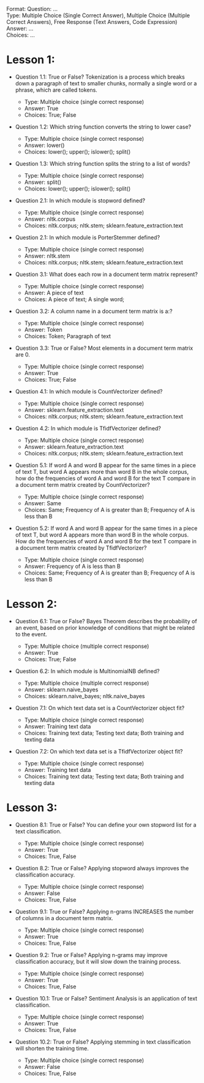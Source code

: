 Format:
Question: ...  
Type: Multiple Choice (Single Correct Answer), Multiple Choice (Multiple Correct Answers), Free Response (Text Answers, Code Expression)
Answer: ...  
Choices: ...  

# Lesson 1:
- Question 1.1: True or False? Tokenization is a process which breaks down a paragraph of text to smaller chunks, normally a single word or a phrase, which are called tokens.
  - Type: Multiple choice (single correct response)
  - Answer: True
  - Choices: True; False
- Question 1.2: Which string function converts the string to lower case?
  - Type: Multiple choice (single correct response)
  - Answer: lower()
  - Choices: lower(); upper(); islower(); split()
- Question 1.3: Which string function splits the string to a list of words?
  - Type: Multiple choice (single correct response)
  - Answer: split()
  - Choices: lower(); upper(); islower(); split()

- Question 2.1: In which module is stopword defined?
  - Type: Multiple choice (single correct response)
  - Answer: nltk.corpus
  - Choices: nltk.corpus; nltk.stem; sklearn.feature_extraction.text
- Question 2.1: In which module is PorterStemmer defined?
  - Type: Multiple choice (single correct response)
  - Answer: nltk.stem
  - Choices: nltk.corpus; nltk.stem; sklearn.feature_extraction.text

- Question 3.1: What does each row in a document term matrix represent?
  - Type: Multiple choice (single correct response)
  - Answer: A piece of text
  - Choices: A piece of text; A single word;
- Question 3.2: A column name in a document term matrix is a:?
  - Type: Multiple choice (single correct response)
  - Answer: Token
  - Choices: Token; Paragraph of text
- Question 3.3: True or False? Most elements in a document term matrix are 0.
  - Type: Multiple choice (single correct response)
  - Answer: True
  - Choices: True; False
- Question 4.1: In which module is CountVectorizer defined?
  - Type: Multiple choice (single correct response)
  - Answer: sklearn.feature_extraction.text
  - Choices: nltk.corpus; nltk.stem; sklearn.feature_extraction.text
- Question 4.2: In which module is TfidfVectorizer defined?
  - Type: Multiple choice (single correct response)
  - Answer: sklearn.feature_extraction.text
  - Choices: nltk.corpus; nltk.stem; sklearn.feature_extraction.text
- Question 5.1: If word A and word B appear for the same times in a piece of text T, but word A appears more than word B in the whole corpus, how do the frequencies of word A and word B for the text T compare in a document term matrix created by CountVectorizer?
  - Type: Multiple choice (single correct response)
  - Answer: Same
  - Choices: Same; Frequency of A is greater than B; Frequency of A is less than B
- Question 5.2: If word A and word B appear for the same times in a piece of text T, but word A appears more than word B in the whole corpus. How do the frequencies of word A and word B for the text T compare in a document term matrix created by TfidfVectorizer?
  - Type: Multiple choice (single correct response)
  - Answer: Frequency of A is less than B
  - Choices: Same; Frequency of A is greater than B; Frequency of A is less than B

# Lesson 2:

- Question 6.1: True or False? Bayes Theorem describes the probability of an event, based on prior knowledge of conditions that might be related to the event.
  - Type: Multiple choice (multiple correct response)
  - Answer: True
  - Choices: True; False
- Question 6.2: In which module is MultinomialNB defined?
  - Type: Multiple choice (multiple correct response)
  - Answer: sklearn.naive_bayes
  - Choices: sklearn.naive_bayes; nltk.naive_bayes

- Question 7.1: On which text data set is a CountVectorizer object fit?
  - Type: Multiple choice (single correct response)
  - Answer: Training text data
  - Choices: Training text data; Testing text data; Both training and texting data
- Question 7.2: On which text data set is a TfidfVectorizer object fit?
  - Type: Multiple choice (single correct response)
  - Answer: Training text data
  - Choices: Training text data; Testing text data; Both training and texting data

# Lesson 3:
- Question 8.1: True or False? You can define your own stopword list for a text classification.
  - Type: Multiple choice (single correct response)
  - Answer: True
  - Choices: True, False  
- Question 8.2: True or False? Applying stopword always improves the classification accuracy.
  - Type: Multiple choice (single correct response)
  - Answer: False
  - Choices: True, False  

- Question 9.1: True or False? Applying n-grams INCREASES the number of columns in a document term matrix.
  - Type: Multiple choice (single correct response)
  - Answer: True
  - Choices: True, False  
- Question 9.2: True or False? Applying n-grams may improve classification accuracy, but it will slow down the training process.
  - Type: Multiple choice (single correct response)
  - Answer: True
  - Choices: True, False  

- Question 10.1: True or False? Sentiment Analysis is an application of text classification.
  - Type: Multiple choice (single correct response)
  - Answer: True
  - Choices: True, False  
- Question 10.2: True or False? Applying stemming in text classification will shorten the training time.
  - Type: Multiple choice (single correct response)
  - Answer: False
  - Choices: True, False  
